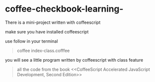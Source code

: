 # coffee-checkbook-learning-
There is a mini-project written with coffeescript

make sure you have installed coffeescript

use follow in your terminal
> coffee index-class.cofffee

you will see a little program written by coffeescript with class feature


>all the code from the book <<CoffeeScript Accelerated JavaScript Development, Second Edition>>
